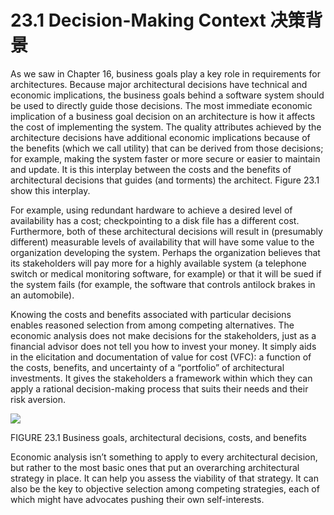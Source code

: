 23.1 Decision-Making Context 决策背景
===

As we saw in Chapter 16, business goals play a key role in requirements for architectures. Because major architectural decisions have technical and economic implications, the business goals behind a software system should be used to directly guide those decisions. The most immediate economic implication of a business goal decision on an architecture is how it affects the cost of implementing the system. The quality attributes achieved by the architecture decisions have additional economic implications because of the benefits (which we call utility) that can be derived from those decisions; for example, making the system faster or more secure or easier to maintain and update. It is this interplay between the costs and the benefits of architectural decisions that guides (and torments) the architect. Figure 23.1 show this interplay.

For example, using redundant hardware to achieve a desired level of availability has a cost; checkpointing to a disk file has a different cost. Furthermore, both of these architectural decisions will result in (presumably different) measurable levels of availability that will have some value to the organization developing the system. Perhaps the organization believes that its stakeholders will pay more for a highly available system (a telephone switch or medical monitoring software, for example) or that it will be sued if the system fails (for example, the software that controls antilock brakes in an automobile).

Knowing the costs and benefits associated with particular decisions enables reasoned selection from among competing alternatives. The economic analysis does not make decisions for the stakeholders, just as a financial advisor does not tell you how to invest your money. It simply aids in the elicitation and documentation of value for cost (VFC): a function of the costs, benefits, and uncertainty of a “portfolio” of architectural investments. It gives the stakeholders a framework within which they can apply a rational decision-making process that suits their needs and their risk aversion.

![](fig.23.1)

FIGURE 23.1 Business goals, architectural decisions, costs, and benefits

Economic analysis isn’t something to apply to every architectural decision, but rather to the most basic ones that put an overarching architectural strategy in place. It can help you assess the viability of that strategy. It can also be the key to objective selection among competing strategies, each of which might have advocates pushing their own self-interests.
